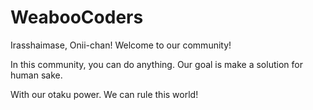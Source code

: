 # WeabooCoders
Irasshaimase, Onii-chan! Welcome to our community!

In this community, you can do anything.
Our goal is make a solution for human sake.

With our otaku power. We can rule this world!
